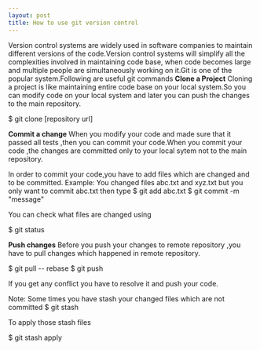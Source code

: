 ```yaml
---
layout: post
title: How to use git version control
---
```

Version control systems are widely used in software companies to maintain different versions of the code.Version control systems will simplify all the complexities involved in maintaining code base,  when code becomes large and multiple people are simultaneously working on it.Git is one of the popular system.Following are useful git commands
**Clone a Project**
Cloning a project is like maintaining entire code base on your local system.So you can modify code on your local system and later you can push the changes to the main repository.

$  git clone [repository url]

**Commit a change**
When you modify your code and made sure that  it passed all tests ,then you can commit your code.When you commit your code ,the changes are committed only to your local sytem not to the main repository.

In order to commit your code,you have to add files which are changed and to be committed.
Example:
You changed files  abc.txt and xyz.txt but you only want to commit abc.txt then type
\$   git add abc.txt
$ git commit -m "message"

You can check what files are changed using 

$ git status

**Push changes**
Before you push your changes to remote repository ,you have to pull changes which happened in remote repository.

\$ git pull  -- rebase
$ git push

If you get any conflict you have to resolve it and push your code.

Note: Some times you have stash your changed files which are not committed
$ git stash

To apply those stash files 

$ git stash apply
